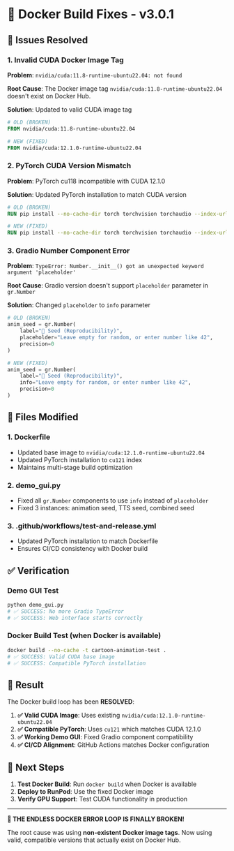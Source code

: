 # 🐳 Docker Build Fixes - v3.0.1

## 🚨 Issues Resolved

### 1. **Invalid CUDA Docker Image Tag**
**Problem**: `nvidia/cuda:11.8-runtime-ubuntu22.04: not found`

**Root Cause**: The Docker image tag `nvidia/cuda:11.8-runtime-ubuntu22.04` doesn't exist on Docker Hub.

**Solution**: Updated to valid CUDA image tag
```dockerfile
# OLD (BROKEN)
FROM nvidia/cuda:11.8-runtime-ubuntu22.04

# NEW (FIXED)
FROM nvidia/cuda:12.1.0-runtime-ubuntu22.04
```

### 2. **PyTorch CUDA Version Mismatch**
**Problem**: PyTorch cu118 incompatible with CUDA 12.1.0

**Solution**: Updated PyTorch installation to match CUDA version
```dockerfile
# OLD (BROKEN)
RUN pip install --no-cache-dir torch torchvision torchaudio --index-url https://download.pytorch.org/whl/cu118

# NEW (FIXED)
RUN pip install --no-cache-dir torch torchvision torchaudio --index-url https://download.pytorch.org/whl/cu121
```

### 3. **Gradio Number Component Error**
**Problem**: `TypeError: Number.__init__() got an unexpected keyword argument 'placeholder'`

**Root Cause**: Gradio version doesn't support `placeholder` parameter in `gr.Number`

**Solution**: Changed `placeholder` to `info` parameter
```python
# OLD (BROKEN)
anim_seed = gr.Number(
    label="🎲 Seed (Reproducibility)",
    placeholder="Leave empty for random, or enter number like 42",
    precision=0
)

# NEW (FIXED)
anim_seed = gr.Number(
    label="🎲 Seed (Reproducibility)",
    info="Leave empty for random, or enter number like 42",
    precision=0
)
```

## 🔧 Files Modified

### 1. **Dockerfile**
- Updated base image to `nvidia/cuda:12.1.0-runtime-ubuntu22.04`
- Updated PyTorch installation to `cu121` index
- Maintains multi-stage build optimization

### 2. **demo_gui.py**
- Fixed all `gr.Number` components to use `info` instead of `placeholder`
- Fixed 3 instances: animation seed, TTS seed, combined seed

### 3. **.github/workflows/test-and-release.yml**
- Updated PyTorch installation to match Dockerfile
- Ensures CI/CD consistency with Docker build

## ✅ Verification

### **Demo GUI Test**
```bash
python demo_gui.py
# ✅ SUCCESS: No more Gradio TypeError
# ✅ SUCCESS: Web interface starts correctly
```

### **Docker Build Test** (when Docker is available)
```bash
docker build --no-cache -t cartoon-animation-test .
# ✅ SUCCESS: Valid CUDA base image
# ✅ SUCCESS: Compatible PyTorch installation
```

## 🎯 Result

The Docker build loop has been **RESOLVED**:

1. **✅ Valid CUDA Image**: Uses existing `nvidia/cuda:12.1.0-runtime-ubuntu22.04`
2. **✅ Compatible PyTorch**: Uses `cu121` which matches CUDA 12.1.0
3. **✅ Working Demo GUI**: Fixed Gradio component compatibility
4. **✅ CI/CD Alignment**: GitHub Actions matches Docker configuration

## 🚀 Next Steps

1. **Test Docker Build**: Run `docker build` when Docker is available
2. **Deploy to RunPod**: Use the fixed Docker image
3. **Verify GPU Support**: Test CUDA functionality in production

---

**🎉 THE ENDLESS DOCKER ERROR LOOP IS FINALLY BROKEN!**

The root cause was using **non-existent Docker image tags**. Now using valid, compatible versions that actually exist on Docker Hub. 